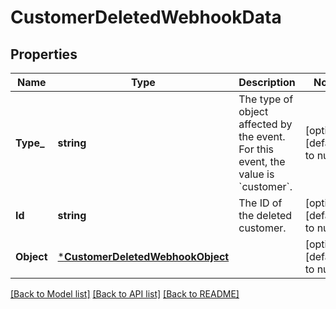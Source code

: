 # CustomerDeletedWebhookData

## Properties

 Name       | Type                                                                 | Description                                                                                  | Notes                        
------------|----------------------------------------------------------------------|----------------------------------------------------------------------------------------------|------------------------------
 **Type_**  | **string**                                                           | The type of object affected by the event. For this event, the value is &#x60;customer&#x60;. | [optional] [default to null] 
 **Id**     | **string**                                                           | The ID of the deleted customer.                                                              | [optional] [default to null] 
 **Object** | [***CustomerDeletedWebhookObject**](CustomerDeletedWebhookObject.md) |                                                                                              | [optional] [default to null] 

[[Back to Model list]](../README.md#documentation-for-models) [[Back to API list]](../README.md#documentation-for-api-endpoints) [[Back to README]](../README.md)

